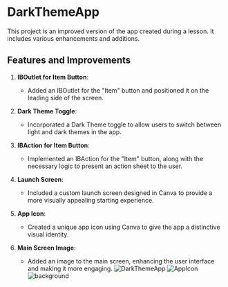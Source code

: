 # DarkThemeApp

This project is an improved version of the app created during a lesson. It includes various enhancements and additions. 

## Features and Improvements

1. **IBOutlet for Item Button**:
   - Added an IBOutlet for the "Item" button and positioned it on the leading side of the screen.

2. **Dark Theme Toggle**:
   - Incorporated a Dark Theme toggle to allow users to switch between light and dark themes in the app.

3. **IBAction for Item Button**:
   - Implemented an IBAction for the "Item" button, along with the necessary logic to present an action sheet to the user.

4. **Launch Screen**:
   - Included a custom launch screen designed in Canva to provide a more visually appealing starting experience.

5. **App Icon**:
   - Created a unique app icon using Canva to give the app a distinctive visual identity.

6. **Main Screen Image**:
   - Added an image to the main screen, enhancing the user interface and making it more engaging.
  ![DarkThemeApp](https://github.com/StasyaOmak/DarkThemeApp/assets/127408467/4d544c63-34da-4c82-9928-4429e30fad1e) ![AppIcon](https://github.com/StasyaOmak/DarkThemeApp/assets/127408467/8d1e2d74-dc18-4cc1-8772-11b640d39bca) ![background](https://github.com/StasyaOmak/DarkThemeApp/assets/127408467/fda13043-84a4-4397-96cf-e884888e3f34)



